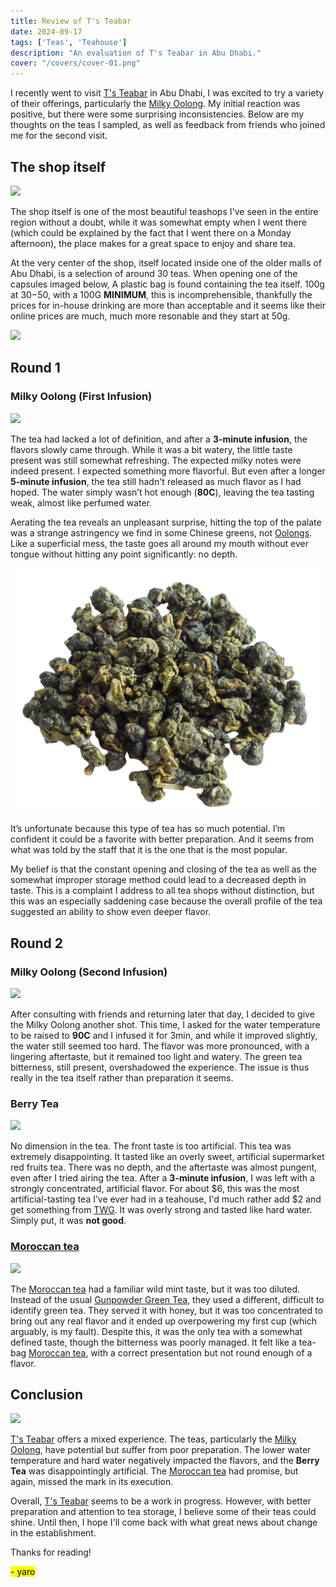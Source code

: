 ```yaml
---
title: Review of T's Teabar  
date: 2024-09-17  
tags: ['Teas', 'Teahouse']  
description: "An evaluation of T's Teabar in Abu Dhabi."
cover: "/covers/cover-01.png"
---
```


I recently went to visit [T's Teabar](https://tsteas.com/en-ae) in Abu Dhabi, I was excited to try a variety of their offerings, particularly the [Milky Oolong](https://en.wikipedia.org/wiki/Jin_Xuan_tea). My initial reaction was positive, but there were some surprising inconsistencies. Below are my thoughts on the teas I sampled, as well as feedback from friends who joined me for the second visit. 

## The shop itself

![](image-74.png)

The shop itself is one of the most beautiful teashops I've seen in the entire region without a doubt, while it was somewhat empty when I went there (which could be explained by the fact that I went there on a Monday afternoon), the place makes for a great space to enjoy and share tea.

At the very center of the shop, itself located inside one of the older malls of Abu Dhabi, is a selection of around 30 teas. When opening one of the capsules imaged below, A plastic bag is found containing the tea itself. 100g at $30-$50, with a 100G **MINIMUM**, this is incomprehensible, thankfully the prices for in-house drinking are more than acceptable and it seems like their online prices are much, much more resonable and they start at 50g.

![](image-75.png)

## Round 1
### Milky Oolong (First Infusion)

![](image-73.png)

The tea had lacked a lot of definition, and after a **3-minute infusion**, the flavors slowly came through. While it was a bit watery, the little taste present was still somewhat refreshing. The expected milky notes were indeed present. I expected something more flavorful. But even after a longer **5-minute infusion**, the tea still hadn't released as much flavor as I had hoped. The water simply wasn’t hot enough (**80C**), leaving the tea tasting weak, almost like perfumed water.

Aerating the tea reveals an unpleasant surprise, hitting the top of the palate was a strange astringency we find in some Chinese greens, not [Oolongs](https://en.wikipedia.org/wiki/Oolong). Like a superficial mess, the taste goes all around my mouth without ever tongue without hitting any point significantly: no depth.

![](image-79.png)

It’s unfortunate because this type of tea has so much potential. I’m confident it could be a favorite with better preparation. And it seems from what was told by the staff that it is the one that is the most popular.

My belief is that the constant opening and closing of the tea as well as the somewhat improper storage method could lead to a decreased depth in taste. This is a complaint I address to all tea shops without distinction, but this was an especially saddening case because the overall profile of the tea suggested an ability to show even deeper flavor.

## Round 2

### Milky Oolong (Second Infusion)

![](image-78.png)

After consulting with friends and returning later that day, I decided to give the Milky Oolong another shot. This time, I asked for the water temperature to be raised to **90C** and I infused it for 3min, and while it improved slightly, the water still seemed too hard. The flavor was more pronounced, with a lingering aftertaste, but it remained too light and watery. The green tea bitterness, still present, overshadowed the experience. The issue is thus really in the tea itself rather than preparation it seems.

### **Berry Tea**

![](image-76.png)

No dimension in the tea. The front taste is too artificial.
This tea was extremely disappointing. It tasted like an overly sweet, artificial supermarket red fruits tea. There was no depth, and the aftertaste was almost pungent, even after I tried airing the tea. After a **3-minute infusion**, I was left with a strongly concentrated, artificial flavor. For about $6, this was the most artificial-tasting tea I’ve ever had in a teahouse, I'd much rather add $2 and get something from [TWG](https://skoomaden.me/posts/review-of-twg-breakfast-teas/). It was overly strong and tasted like hard water. Simply put, it was **not good**.


### [Moroccan tea](https://blog.theteakitchen.com/tea-history-culture/the-history-of-moroccan-tea/)

![](image-77.png)

The [Moroccan tea](https://blog.theteakitchen.com/tea-history-culture/the-history-of-moroccan-tea/) had a familiar wild mint taste, but it was too diluted. Instead of the usual [Gunpowder Green Tea](https://en.wikipedia.org/wiki/Gunpowder_tea), they used a different, difficult to identify green tea. They served it with honey, but it was too concentrated to bring out any real flavor and it ended up overpowering my first cup (which arguably, is my fault). Despite this, it was the only tea with a somewhat defined taste, though the bitterness was poorly managed. It felt like a tea-bag [Moroccan tea](https://blog.theteakitchen.com/tea-history-culture/the-history-of-moroccan-tea/), with a correct presentation but not round enough of a flavor.

## Conclusion

![](Presentationgif.gif)

[T's Teabar](https://tsteas.com/en-ae) offers a mixed experience. The teas, particularly the [Milky Oolong](https://en.wikipedia.org/wiki/Jin_Xuan_tea), have potential but suffer from poor preparation. The lower water temperature and hard water negatively impacted the flavors, and the **Berry Tea** was disappointingly artificial. The [Moroccan tea](https://blog.theteakitchen.com/tea-history-culture/the-history-of-moroccan-tea/) had promise, but again, missed the mark in its execution.

Overall, [T's Teabar](https://tsteas.com/en-ae) seems to be a work in progress. However, with better preparation and attention to tea storage, I believe some of their teas could shine. Until then, I hope I'll come back with what great news about change in the establishment.

Thanks for reading!

<mark>- yaro</mark>
